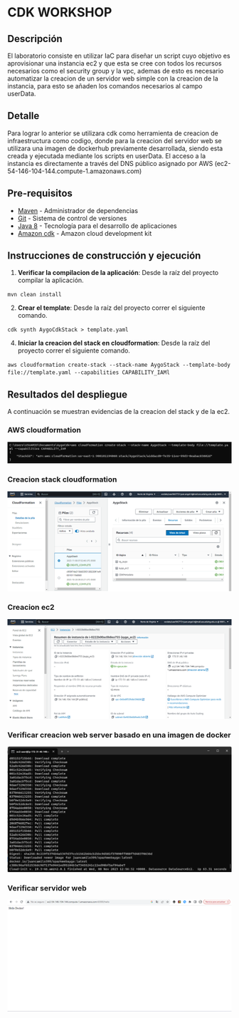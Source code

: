 # CDK WORKSHOP

## Descripción
El laboratorio consiste en utilizar IaC para diseñar un script cuyo objetivo es aprovisionar una instancia ec2
y que esta se cree con todos los recursos necesarios como el security group
y la vpc, ademas de esto es necesario automatizar la creacion de un servidor web
simple con la creacion de la instancia, para esto se añaden los comandos necesarios
al campo userData.

## Detalle

Para lograr lo anterior se utilizara cdk como herramienta de creacion de
infraestructura como codigo, donde para la creacion del servidor web se utilizara
una imagen de dockerhub previamente desarrollada, siendo esta creada y ejecutada mediante los
scripts en userData. El acceso a la instancia es directamente a través del DNS público asignado por AWS (ec2-54-146-104-144.compute-1.amazonaws.com)

## Pre-requisitos
* [Maven](https://maven.apache.org/) - Administrador de dependencias
* [Git](https://git-scm.com/) - Sistema de control de versiones
* [Java 8](https://www.java.com/) - Tecnología para el desarrollo de aplicaciones
* [Amazon cdk](https://docs.aws.amazon.com/cdk/v2/guide/getting_started.html) - Amazon cloud development kit


## Instrucciones de construcción y ejecución

1. **Verificar la compilacion de la aplicación**: Desde la raíz del proyecto compilar la aplicación.

``mvn clean install``

2. **Crear el template**: Desde la raíz del proyecto correr el siguiente comando.

``cdk synth AygoCdkStack > template.yaml``

4. **Iniciar la creacion del stack en cloudformation**: Desde la raíz del proyecto correr el siguiente comando.

``aws cloudformation create-stack --stack-name AygoStack --template-body file://template.yaml --capabilities CAPABILITY_IAMl``


## Resultados del despliegue

A continuación se muestran evidencias de la creacion del stack y de la ec2.

### AWS cloudformation
![deploy.png](img%2Fdeploy.png)

### Creacion stack cloudformation
![stack.png](img%2Fstack.png)

### Creacion ec2
![ec2.png](img%2Fec2.png)

### Verificar creacion web server basado en una imagen de docker
![docker.png](img%2Fdocker.png)

### Verificar servidor web
![web.png](img%2Fweb.png)